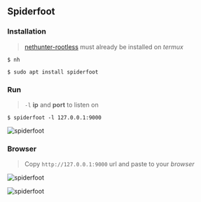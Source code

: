 ## Spiderfoot

### Installation

> [nethunter-rootless](../nethunter-rootless) must already be installed on _termux_ 

```
$ nh
```
```
$ sudo apt install spiderfoot
```
### Run

> `-l` __ip__ and __port__ to listen on

```
$ spiderfoot -l 127.0.0.1:9000
```

![spiderfoot](https://i.ibb.co/bFzsv04/spiderfoot.jpg)

### Browser

> Copy `http://127.0.0.1:9000` url and paste to your _browser_

![spiderfoot](https://i.ibb.co/vqdpgM9/spiderfoot.jpg)

![spiderfoot](https://i.ibb.co/YQxtwrn/spiderfoot.jpg)
